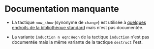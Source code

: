 # Documentation manquante

- La tactique `now_show` (synonyme de `change`) est utilisée à
[quelques endroits de la bibliothèque standard](https://github.com/coq/coq/search?q=now_show&type=Code)
mais n'est pas documentée.

- La variante `induction n eqn:Heqn` de la tactique `induction` n'est pas documentée
mais la même variante de la tactique `destruct` l'est.

